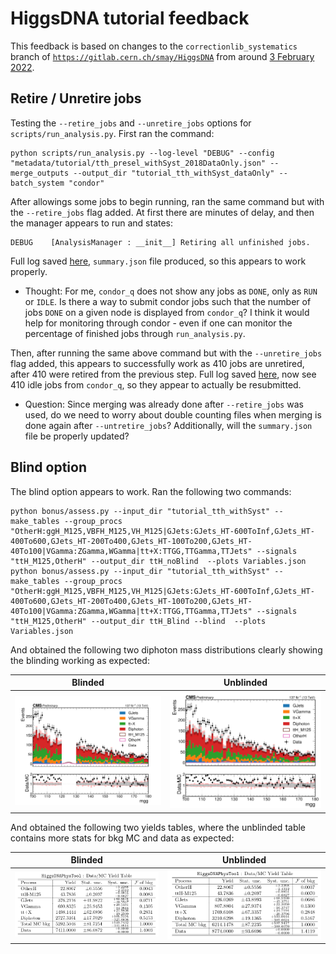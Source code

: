 # HiggsDNA tutorial feedback

This feedback is based on changes to the `correctionlib_systematics` branch of [`https://gitlab.cern.ch/smay/HiggsDNA`](https://gitlab.cern.ch/smay/HiggsDNA) from around [3 February 2022](https://gitlab.cern.ch/smay/HiggsDNA/-/commit/3b56611f6f4f52580cd565b94e2c4d8226f6477d). 

## Retire / Unretire jobs 

Testing the `--retire_jobs` and `--unretire_jobs` options for `scripts/run_analysis.py`. First ran the command:

```
python scripts/run_analysis.py --log-level "DEBUG" --config "metadata/tutorial/tth_presel_withSyst_2018DataOnly.json" --merge_outputs --output_dir "tutorial_tth_withSyst_dataOnly" --batch_system "condor"
```

After allowings some jobs to begin running, ran the same command but with the `--retire_jobs` flag added. At first there are minutes of delay, and then the manager appears to run and states:

```
DEBUG    [AnalysisManager : __init__] Retiring all unfinished jobs.
```

Full log saved [here](UnretireJobsOutput.log), `summary.json` file produced, so this appears to work properly.

- Thought: For me, `condor_q` does not show any jobs as `DONE`, only as `RUN` or `IDLE`. Is there a way to submit condor jobs such that the number of jobs `DONE` on a given node is displayed from `condor_q`? I think it would help for monitoring through condor - even if one can monitor the percentage of finished jobs through `run_analysis.py`. 

Then, after running the same above command but with the `--unretire_jobs` flag added, this appears to successfully work as 410 jobs are unretired, after 410 were retired from the previous step. Full log saved [here](UnretireJobsOutput.log), now see 410 idle jobs from `condor_q`, so they appear to actually be resubmitted.

- Question: Since merging was already done after `--retire_jobs` was used, do we need to worry about double counting files when merging is done again after `--untretire_jobs`? Additionally, will the `summary.json` file be properly updated? 

## Blind option 

The blind option appears to work. Ran the following two commands:

```
python bonus/assess.py --input_dir "tutorial_tth_withSyst" --make_tables --group_procs "OtherH:ggH_M125,VBFH_M125,VH_M125|GJets:GJets_HT-600ToInf,GJets_HT-400To600,GJets_HT-200To400,GJets_HT-100To200,GJets_HT-40To100|VGamma:ZGamma,WGamma|tt+X:TTGG,TTGamma,TTJets" --signals "ttH_M125,OtherH" --output_dir ttH_noBlind  --plots Variables.json
python bonus/assess.py --input_dir "tutorial_tth_withSyst" --make_tables --group_procs "OtherH:ggH_M125,VBFH_M125,VH_M125|GJets:GJets_HT-600ToInf,GJets_HT-400To600,GJets_HT-200To400,GJets_HT-100To200,GJets_HT-40To100|VGamma:ZGamma,WGamma|tt+X:TTGG,TTGamma,TTJets" --signals "ttH_M125,OtherH" --output_dir ttH_Blind --blind  --plots Variables.json
```

And obtained the following two diphoton mass distributions clearly showing the blinding working as expected:

Blinded             |  Unblinded
:-------------------------:|:-------------------------:
![Blinded](Images/Diphoton_mass_dataMC_Blind.png)  |  ![Unblinded](Images/Diphoton_mass_dataMC_unblinded.png)

And obtained the following two yields tables, where the unblinded table contains more stats for bkg MC and data as expected:

Blinded             |  Unblinded
:-------------------------:|:-------------------------:
![Blinded](Images/data_mc_yield_table_blinded.png)  |  ![Unblinded](Images/data_mc_yield_table_unblinded.png)
